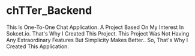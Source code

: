 # chTTer_Backend
This Is One-To-One Chat Application. A Project Based On My Interest In Sokcet.io. That's Why I Created This Project. This Project Was Not Having Any Extraordinary Features But Simplicity Makes Better.. So, That's Why I Created This Application.
